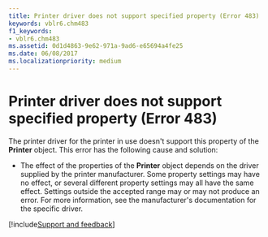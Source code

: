 ```yaml
---
title: Printer driver does not support specified property (Error 483)
keywords: vblr6.chm483
f1_keywords:
- vblr6.chm483
ms.assetid: 0d1d4863-9e62-971a-9ad6-e65694a4fe25
ms.date: 06/08/2017
ms.localizationpriority: medium
---
```



# Printer driver does not support specified property (Error 483)

The printer driver for the printer in use doesn't support this property of the **Printer** object. This error has the following cause and solution:



- The effect of the properties of the **Printer** object depends on the driver supplied by the printer manufacturer. Some property settings may have no effect, or several different property settings may all have the same effect. Settings outside the accepted range may or may not produce an error. For more information, see the manufacturer's documentation for the specific driver.

[!include[Support and feedback](~/includes/feedback-boilerplate.md)]